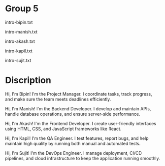 # Group 5

intro-bipin.txt

intro-manish.txt

intro-akash.txt

intro-kapil.txt

intro-sujit.txt

# Discription
Hi, I'm Bipin! I'm the Project Manager.
I coordinate tasks, track progress, and make sure the team meets deadlines efficiently.

Hi, I'm Manish! I'm the Backend Developer.
I develop and maintain APIs, handle database operations, and ensure server-side performance.

Hi, I'm Akash! I'm the Frontend Developer.
I create user-friendly interfaces using HTML, CSS, and JavaScript frameworks like React.

Hi, I'm Kapil! I'm the QA Engineer.
I test features, report bugs, and help maintain high quality by running both manual and automated tests.

Hi, I'm Sujit! I'm the DevOps Engineer.
I manage deployment, CI/CD pipelines, and cloud infrastructure to keep the application running smoothly.
